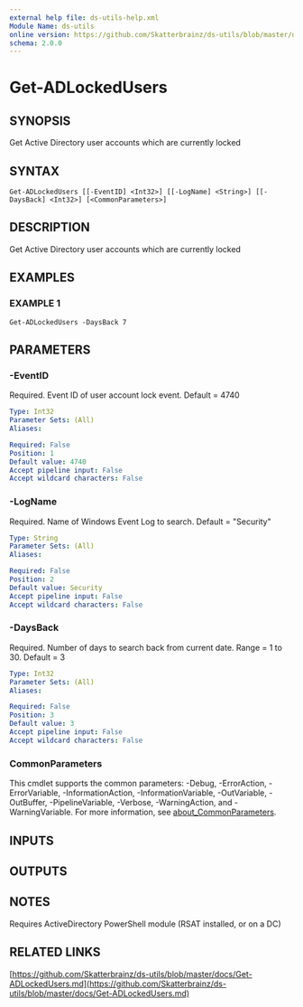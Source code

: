 ```yaml
---
external help file: ds-utils-help.xml
Module Name: ds-utils
online version: https://github.com/Skatterbrainz/ds-utils/blob/master/docs/Get-ADLockedUsers.md
schema: 2.0.0
---
```


# Get-ADLockedUsers

## SYNOPSIS
Get Active Directory user accounts which are currently locked

## SYNTAX

```
Get-ADLockedUsers [[-EventID] <Int32>] [[-LogName] <String>] [[-DaysBack] <Int32>] [<CommonParameters>]
```

## DESCRIPTION
Get Active Directory user accounts which are currently locked

## EXAMPLES

### EXAMPLE 1
```
Get-ADLockedUsers -DaysBack 7
```

## PARAMETERS

### -EventID
Required.
Event ID of user account lock event.
Default = 4740

```yaml
Type: Int32
Parameter Sets: (All)
Aliases:

Required: False
Position: 1
Default value: 4740
Accept pipeline input: False
Accept wildcard characters: False
```

### -LogName
Required.
Name of Windows Event Log to search.
Default = "Security"

```yaml
Type: String
Parameter Sets: (All)
Aliases:

Required: False
Position: 2
Default value: Security
Accept pipeline input: False
Accept wildcard characters: False
```

### -DaysBack
Required.
Number of days to search back from current date.
Range = 1 to 30.
Default = 3

```yaml
Type: Int32
Parameter Sets: (All)
Aliases:

Required: False
Position: 3
Default value: 3
Accept pipeline input: False
Accept wildcard characters: False
```

### CommonParameters
This cmdlet supports the common parameters: -Debug, -ErrorAction, -ErrorVariable, -InformationAction, -InformationVariable, -OutVariable, -OutBuffer, -PipelineVariable, -Verbose, -WarningAction, and -WarningVariable. For more information, see [about_CommonParameters](http://go.microsoft.com/fwlink/?LinkID=113216).

## INPUTS

## OUTPUTS

## NOTES
Requires ActiveDirectory PowerShell module (RSAT installed, or on a DC)

## RELATED LINKS

[https://github.com/Skatterbrainz/ds-utils/blob/master/docs/Get-ADLockedUsers.md](https://github.com/Skatterbrainz/ds-utils/blob/master/docs/Get-ADLockedUsers.md)

